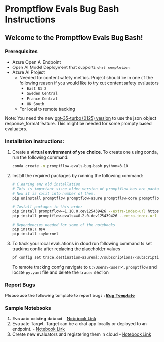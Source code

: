 # Promptflow Evals Bug Bash Instructions

## Welcome to the Promptflow Evals Bug Bash!

### Prerequisites
- Azure Open AI Endpoint
- Open AI Model Deployment that supports `chat completion`
- Azure AI Project
  - Needed for content safety metrics. Project should be in one of the following reason if you would like to try out content safety evaluators
    - `East US 2`
    - `Sweden Central`
    - `France Central`
    - `UK South`
  - For local to remote tracking

Note: You need the new [gpt-35-turbo (0125) version](https://learn.microsoft.com/en-us/azure/ai-services/openai/concepts/models#gpt-35-models) to use the json_object response_format feature. This might be needed for some prompty based evaluators.

### Installation Instructions:

1. Create a **virtual environment of you choice**. To create one using conda, run the following command:
    ```bash
    conda create -n promptflow-evals-bug-bash python=3.10
    ```
2. Install the required packages by running the following command:
    ```bash
   # Clearing any old installation
   # This is important since older version of promptflow has one package.
   # Now it is split into number of them.
    pip uninstall promptflow promptflow-azure promptflow-core promptflow-devkit promptflow-tools promptflow-evals

   # Install packages in this order
   pip install promptflow==1.10.0.dev125439426 --extra-index-url https://azuremlsdktestpypi.azureedge.net/promptflow
   pip install promptflow-evals==0.2.0.dev125439426 --extra-index-url https://azuremlsdktestpypi.azureedge.net/promptflow

   # Dependencies needed for some of the notebooks
   pip install bs4
   pip install ipykernel
    ```
4. To track your local evaluations in cloud run following command to set tracking config after replacing the placeholder values
   ```bash
   pf config set trace.destination=azureml://subscriptions/<subscription_id>/resourceGroups/<resource_group_name>/providers/Microsoft.MachineLearningServices/workspaces/<project_name>
   ```
   To remote tracking config navigate to `C:\Users\<user>\.promptflow` and locate `py.yaml` file and delete the `trace:` section

### Report Bugs

Please use the following template to report bugs : [**Bug Template**](https://aka.ms/aicodefirst/createbug)

### Sample Notebooks

1. Evaluate existing dataset - [Notebook Link](./evaluate-using-data/evaluate-using-data.ipynb)
2. Evaluate Target. Target can be a chat app locally or deployed to an endpoint. - [Notebook Link](./evaluate-target/evaluate-target.ipynb)
3. Create new evaluators and registering them in cloud - [Notebook Link]()
